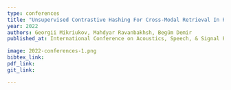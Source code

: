 ```yaml
---
type: conferences
title: "Unsupervised Contrastive Hashing For Cross-Modal Retrieval In Remote Sensing"
year: 2022
authors: Georgii Mikriukov, Mahdyar Ravanbakhsh, Begüm Demir
published_at: International Conference on Acoustics, Speech, & Signal Processing (ICASSP), Singapore, 2022

image: 2022-conferences-1.png
bibtex_link:
pdf_link:
git_link:

---
```


